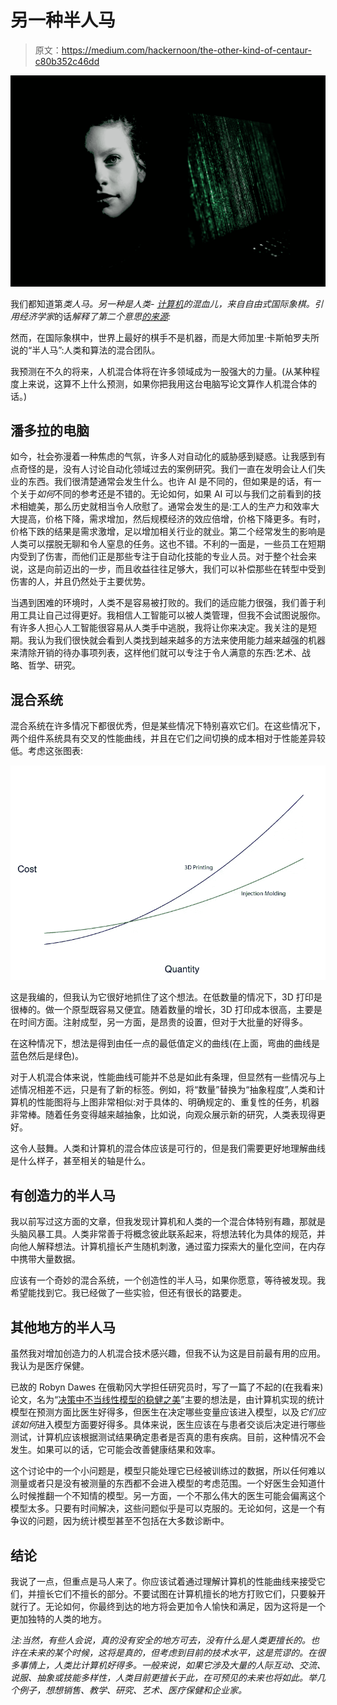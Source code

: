 # 另一种半人马

> 原文：<https://medium.com/hackernoon/the-other-kind-of-centaur-c80b352c46dd>

![](img/1c18d739b02d31543beb27bc670b8b4e.png)

我们都知道第*类人马。另一种是人类- [计算机](https://hackernoon.com/tagged/computer)的混血儿，来自自由式国际象棋。引用经济学家*的话*解释了第二个意思[的来源](https://hackernoon.com/tagged/origin):*

然而，在国际象棋中，世界上最好的棋手不是机器，而是大师加里·卡斯帕罗夫所说的“半人马”:人类和算法的混合团队。

我预测在不久的将来，人机混合体将在许多领域成为一股强大的力量。(从某种程度上来说，这算不上什么预测，如果你把我用这台电脑写论文算作人机混合体的话。)

## 潘多拉的电脑

如今，社会弥漫着一种焦虑的气氛，许多人对自动化的威胁感到疑惑。让我感到有点奇怪的是，没有人讨论自动化领域过去的案例研究。我们一直在发明会让人们失业的东西。我们很清楚通常会发生什么。也许 AI 是不同的，但如果是的话，有一个关于*如何*不同的参考还是不错的。无论如何，如果 AI 可以与我们之前看到的技术相媲美，那么历史就相当令人欣慰了。通常会发生的是:工人的生产力和效率大大提高，价格下降，需求增加，然后规模经济的效应倍增，价格下降更多。有时，价格下跌的结果是需求激增，足以增加相关行业的就业。第二个经常发生的影响是人类可以摆脱无聊和令人窒息的任务。这也不错。不利的一面是，一些员工在短期内受到了伤害，而他们正是那些专注于自动化技能的专业人员。对于整个社会来说，这是向前迈出的一步，而且收益往往足够大，我们可以补偿那些在转型中受到伤害的人，并且仍然处于主要优势。

当遇到困难的环境时，人类不是容易被打败的。我们的适应能力很强，我们善于利用工具让自己过得更好。我相信人工智能可以被人类管理，但我不会试图说服你。有许多人担心人工智能很容易从人类手中逃脱，我将让你来决定。我关注的是短期。我认为我们很快就会看到人类找到越来越多的方法来使用能力越来越强的机器来清除开销的待办事项列表，这样他们就可以专注于令人满意的东西:艺术、战略、哲学、研究。

## 混合系统

混合系统在许多情况下都很优秀，但是某些情况下特别喜欢它们。在这些情况下，两个组件系统具有交叉的性能曲线，并且在它们之间切换的成本相对于性能差异较低。考虑这张图表:

![](img/b84882715296a80b3b17bf813406423e.png)

这是我编的，但我认为它很好地抓住了这个想法。在低数量的情况下，3D 打印是很棒的。做一个原型既容易又便宜。随着数量的增长，3D 打印成本很高，主要是在时间方面。注射成型，另一方面，是昂贵的设置，但对于大批量的好得多。

在这种情况下，想法是得到由任一点的最低值定义的曲线(在上面，弯曲的曲线是蓝色然后是绿色)。

对于人机混合体来说，性能曲线可能并不总是如此有条理，但显然有一些情况与上述情况相差不远，只是有了新的标签。例如，将“数量”替换为“抽象程度”,人类和计算机的性能图将与上图非常相似:对于具体的、明确规定的、重复性的任务，机器非常棒。随着任务变得越来越抽象，比如说，向观众展示新的研究，人类表现得更好。

这令人鼓舞。人类和计算机的混合体应该是可行的，但是我们需要更好地理解曲线是什么样子，甚至相关的轴是什么。

## 有创造力的半人马

我以前写过这方面的文章，但我发现计算机和人类的一个混合体特别有趣，那就是头脑风暴工具。人类非常善于将概念彼此联系起来，将想法转化为具体的规范，并向他人解释想法。计算机擅长产生随机刺激，通过蛮力探索大的量化空间，在内存中携带大量数据。

应该有一个奇妙的混合系统，一个创造性的半人马，如果你愿意，等待被发现。我希望能找到它。我已经做了一些实验，但还有很长的路要走。

## 其他地方的半人马

虽然我对增加创造力的人机混合技术感兴趣，但我不认为这是目前最有用的应用。我认为是医疗保健。

已故的 Robyn Dawes 在俄勒冈大学担任研究员时，写了一篇了不起的(在我看来)论文，名为“[决策中不当线性模型的稳健之美](http://citeseerx.ist.psu.edu/viewdoc/download?doi=10.1.1.188.5825&rep=rep1&type=pdf)”主要的想法是，由计算机实现的统计模型在预测方面比医生好得多，但医生在决定哪些变量应该进入模型，以及*它们应该如何*进入模型方面要好得多。具体来说，医生应该在与患者交谈后决定进行哪些测试，计算机应该根据测试结果确定患者是否真的患有疾病。目前，这种情况不会发生。如果可以的话，它可能会改善健康结果和效率。

这个讨论中的一个小问题是，模型只能处理它已经被训练过的数据，所以任何难以测量或者只是没有被测量的东西都不会进入模型的考虑范围。一个好医生会知道什么时候推翻一个不知情的模型。另一方面，一个不那么伟大的医生可能会偏离这个模型太多。只要有时间解决，这些问题似乎是可以克服的。无论如何，这是一个有争议的问题，因为统计模型甚至不包括在大多数诊断中。

## 结论

我说了一点，但重点是马人来了。你应该试着通过理解计算机的性能曲线来接受它们，并擅长它们不擅长的部分。不要试图在计算机擅长的地方打败它们，只要躲开就行了。无论如何，你最终到达的地方将会更加令人愉快和满足，因为这将是一个更加独特的人类的地方。

*注:当然，有些人会说，真的没有安全的地方可去，没有什么是人类更擅长的。也许在未来的某个时候，这将是真的，但考虑到目前的技术水平，这是荒谬的。在很多事情上，人类比计算机好得多。一般来说，如果它涉及大量的人际互动、交流、说服、抽象或技能多样性，人类目前更擅长于此，在可预见的未来也将如此。举几个例子，想想销售、教学、研究、艺术、医疗保健和企业家。*